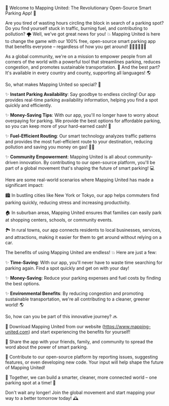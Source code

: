 🚀 Welcome to Mapping United: The Revolutionary Open-Source Smart Parking App! 🚀

Are you tired of wasting hours circling the block in search of a parking spot? Do you find yourself stuck in traffic, burning fuel, and contributing to pollution? 🌪️ Well, we've got great news for you! 💥 Mapping United is here to change the game with our 100% free, open-source smart parking app that benefits everyone – regardless of how you get around! 🚗🚌🚂🛴️🚶‍♀️

As a global community, we're on a mission to empower people from all corners of the world with a powerful tool that streamlines parking, reduces congestion, and promotes sustainable transportation. 💪 And the best part? It's available in every country and county, supporting all languages! 🌎

So, what makes Mapping United so special? 🤔

✨ **Instant Parking Availability**: Say goodbye to endless circling! Our app provides real-time parking availability information, helping you find a spot quickly and efficiently.

✨ **Money-Saving Tips**: With our app, you'll no longer have to worry about overpaying for parking. We provide the best options for affordable parking, so you can keep more of your hard-earned cash! 💸

✨ **Fuel-Efficient Routing**: Our smart technology analyzes traffic patterns and provides the most fuel-efficient route to your destination, reducing pollution and saving you money on gas! 🚗🔋

✨ **Community Empowerment**: Mapping United is all about community-driven innovation. By contributing to our open-source platform, you'll be part of a global movement that's shaping the future of smart parking! 💻

Here are some real-world scenarios where Mapping United has made a significant impact:

🏙️ In bustling cities like New York or Tokyo, our app helps commuters find parking quickly, reducing stress and increasing productivity.

🏠 In suburban areas, Mapping United ensures that families can easily park at shopping centers, schools, or community events.

🏞️ In rural towns, our app connects residents to local businesses, services, and attractions, making it easier for them to get around without relying on a car.

The benefits of using Mapping United are endless! 💥 Here are just a few:

✨ **Time-Saving**: With our app, you'll never have to waste time searching for parking again. Find a spot quickly and get on with your day!

✨ **Money-Saving**: Reduce your parking expenses and fuel costs by finding the best options.

✨ **Environmental Benefits**: By reducing congestion and promoting sustainable transportation, we're all contributing to a cleaner, greener world! 🌎

So, how can you be part of this innovative journey? 🔜

📲 Download Mapping United from our website (https://www.mapping-united.com) and start experiencing the benefits for yourself!

💬 Share the app with your friends, family, and community to spread the word about the power of smart parking.

💪 Contribute to our open-source platform by reporting issues, suggesting features, or even developing new code. Your input will help shape the future of Mapping United!

🌟 Together, we can build a smarter, cleaner, more connected world – one parking spot at a time! 🚀

Don't wait any longer! Join the global movement and start mapping your way to a better tomorrow today! 🕰️